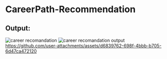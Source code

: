 # CareerPath-Recommendation
## Output:
![career recomandation](https://github.com/user-attachments/assets/6feaf993-8ee6-4bc7-8913-fb2c187a3c43)
![career recomandation output](https://github.com/user-attachments/assets/c6a68a7f-0e97-4572-ba05-a25c9f068303)
https://github.com/user-attachments/assets/d6839762-698f-4bbb-b705-6d47ca472120
